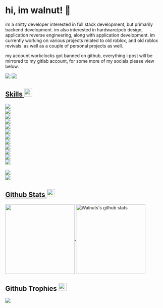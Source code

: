 <h1>hi, im walnut! 🍗</h1>   

im a shitty developer interested in full stack development, but primarily backend development. im also interested in hardware/pcb design, application reverse engineering, along with application development.
im currently working on various projects related to old roblox, and old roblox revivals. as well as a couple of personal projects as well.

my account workclocks got banned on github, everything i post will be mirrored to my gitlab account, for some more of my socials please view below.

  <p>
    <a href="https://www.instagram.com/sourcevalue/" target="_blank"><img src="https://img.shields.io/badge/Instagram-222222?&style=flat-square&logo=instagram&logoColor=white&link=https://www.instagram.com/sourcevalue)](https://www.instagram.com/sourcevalue/"></a>
    <a href=https://discord.com/users/498665680233824271"" target="_blank"><img src="https://img.shields.io/badge/Discord-222222?style=flat-square&logo=discord&logoColor=white&link=https%3A%2F%2Fdiscord.com%2Fusers%2F498665680233824271">
  </p>

## Skills <img src="https://media.giphy.com/media/QssGEmpkyEOhBCb7e1/giphy.gif" width="25px">
![](https://img.shields.io/badge/Code-Lua-informational?style=flat&logo=lua&logoColor=white&color=ffffff) <br>
![](https://img.shields.io/badge/Code-C%2B%2B-informational?style=flat&logo=c%2B%2B&logoColor=white&color=ffffff)  <br>
![](https://img.shields.io/badge/Code-Rust-informational?style=flat&logo=rust&logoColor=white&color=ffffff) <br>
![](https://img.shields.io/badge/Code-PHP-informational?style=flat&logo=php&logoColor=white&color=ffffff) <br>
![](https://img.shields.io/badge/Code-Python-informational?style=flat&logo=python&logoColor=white&color=ffffff) <br>
![](https://img.shields.io/badge/Code-HTML5-informational?style=flat&logo=html5&logoColor=white&color=ffffff) <br>
![](https://img.shields.io/badge/Code-CSS-informational?style=flat&logo=css3&logoColor=white&color=ffffff) <br>
![](https://img.shields.io/badge/Code-JavaScript-informational?style=flat&logo=javascript&logoColor=white&color=ffffff) <br>
![](https://img.shields.io/badge/Code-TypeScript-informational?style=flat&logo=typescript&logoColor=white&color=ffffff) <br>
![](https://img.shields.io/badge/Code-NodeJS-informational?style=flat&logo=Node.js&logoColor=white&color=ffffff) <br>
![](https://img.shields.io/badge/Code-ExpressJS-informational?style=flat&logo=express&logoColor=white&color=ffffff) <br>
![](https://img.shields.io/badge/Database-MySQL-informational?style=flat&logo=mysql&logoColor=white&color=ffffff) <br> <br>
![](https://img.shields.io/badge/Database-SQLite-informational?style=flat&logo=sqlite&logoColor=white&color=ffffff) <br>
![](https://img.shields.io/badge/Database-Postgresql-informational?style=flat&logo=postgresql&logoColor=white&color=ffffff) <br>

## Github Stats <img src="https://media.giphy.com/media/cj87CxfRtrUifF3Ryk/giphy.gif" width="25px">
<a href="https://github.com/workclocks">
  <img align="center" src="https://github-readme-stats.vercel.app/api/top-langs/?username=worships&show_icons=true&theme=dark&langs_count=8&count_private=true&card_width=280" height="220px"/>
</a>
<a href="https://github.com/workclocks">
 <img align="center" src="https://github-readme-stats.vercel.app/api?username=worships&count_private=true&hide=stars&show_icons=true&theme=dark&line_height=27"  alt="Walnuts's github stats" height="220px" />
</a>

## Github Trophies <img src="https://media.giphy.com/media/QBw33dFlgxnzXSAS27/giphy.gif" width="25px">
<img src="https://github-profile-trophy.vercel.app/?username=worships&theme=onestar&rank=SSS,SS,S,AAA,AA,A,B,C,SECRET" />
